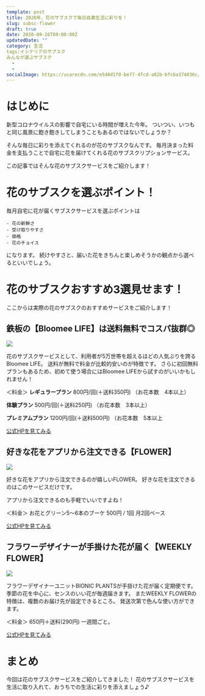 ```yaml
---
template: post
title: 2020年、花のサブスクで毎日自粛生活に彩りを！
slug: subsc-flower
draft: true
date: 2020-09-26T09:00:00Z
updatedDate: ""
category: 生活
tags:インテリアのサブスク
みんなが選ぶサブスク
  - 
  - 
socialImage: https://ucarecdn.com/e546d1f0-be77-4fcd-a82b-bfc6a374036c/CanvaAssortedcolorFlowersonWhiteCeramicVase1.jpg
---
```


# はじめに
新型コロナウイルスの影響で自宅にいる時間が増えた今年。
ついつい、いつもと同じ風景に飽き飽きしてしまうこともあるのではないでしょうか？

そんな毎日に彩りを添えてくれるのが花のサブスクなんです。
毎月決まった料金を支払うことで自宅に花を届けてくれる花のサブスクリプションサービス。

この記事ではそんな花のサブスクサービスをご紹介します！

# 花のサブスクを選ぶポイント！

毎月自宅に花が届くサブスクサービスを選ぶポイントは
```
- 花の新鮮さ
- 受け取りやすさ
- 価格
- 花のチョイス
```
になります。
続けやすさと、届いた花をきちんと楽しめそうかの観点から選べるといいでしょう。


# 花のサブスクおすすめ3選見せます！

ここからは実際の花のサブスクのおすすめサービスをご紹介します！

## 鉄板の【Bloomee LIFE】は送料無料でコスパ抜群◎

![](https://ucarecdn.com/ce6663f4-4019-4c8d-bdb2-e1a855e7617f/S__4161568.jpg)

花のサブスクサービスとして、利用者が5万世帯を超えるほどの人気ぶりを誇るBloomee LIFE。
送料が無料で料金が比較的安いのが特徴です。
さらに初回無料プランもあるため、初めて使う場合にはBloomee LIFEから試すのがいいかもしれません！

＜料金＞
**レギュラープラン**
800円/回(＋送料350円)
（お花本数　4本以上）

**体験プラン**
500円/回(＋送料250円)
（お花本数　3本以上）

**プレミアムプラン**
1200円/回(＋送料500円)
（お花本数　5本以上


[公式HPを見てみる](https://bloomeelife.com/?utm_source=1&utm_medium=af&utm_campaign=1&a8=8ME.uML6Qf5jjEmM5H5zMZsVHEi0w65WjH5jvhFOheX6QfEMIfE8VfrfbZ49r9GwIe-ZWgEsIME.Ss00000020253001)

## 好きな花をアプリから注文できる【FLOWER】
![](https://ucarecdn.com/4e7f10fb-d07a-4edb-8588-a52ad2c98bb7/S__4161567.jpg)

好きな花をアプリから注文できるのが嬉しいFLOWER。
好きな花を注文できるのはこのサービスだけです。

アプリから注文できるのも手軽でいいですよね！

＜料金＞
お花とグリーン5〜6本のブーケ
500円 / 1回
月2回ペース

[公式HPを見てみる](https://flowr.is/)


## フラワーデザイナーが手掛けた花が届く【WEEKLY FLOWER】
![](https://ucarecdn.com/9be01e50-7667-4aaf-86fd-a918c867c500/S__4161566.jpg)

フラワーデザイナーユニットBIONIC PLANTSが手掛けた花が届く定期便です。
季節の花を中心に、センスのいい花が毎週届きます。
またWEEKLY FLOWERの特徴は、複数のお届け先が設定できるところ。
発送次第で色んな使い方ができます。

＜料金＞
650円＋送料(290円)
一週間ごと。

[公式HPを見てみる](https://weeklyflower.bionicplants.jp/index.html)

# まとめ
今回は花のサブスクサービスをご紹介してきました！
花のサブスクサービスを生活に取り入れて、おうちでの生活に彩りを添えましょう♪